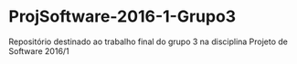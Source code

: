 # ProjSoftware-2016-1-Grupo3
Repositório destinado ao trabalho final do grupo 3 na disciplina Projeto de Software 2016/1
